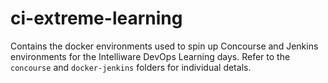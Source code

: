 # ci-extreme-learning

Contains the docker environments used to spin up Concourse and Jenkins environments for the Intelliware DevOps Learning days.  Refer to the `concourse` and `docker-jenkins` folders for individual detals.
